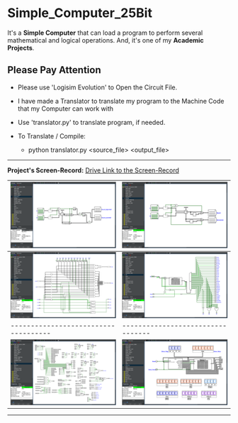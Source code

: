 # Simple_Computer_25Bit

It's a **Simple Computer** that can load a program to perform several mathematical and logical operations. And, it's one of my **Academic Projects**.

## Please Pay Attention

- Please use 'Logisim Evolution' to Open the Circuit File.

- I have made a Translator to translate my program to the Machine Code that my Computer can work with

- Use 'translator.py' to translate program, if needed.

- To Translate / Compile:
  - python translator.py <source_file> <output_file>

---

**Project's Screen-Record:** [Drive Link to the Screen-Record](https://drive.google.com/file/d/1iLuADe-lf7iD0OSO_f_PVGhQZaHBNhHF/view?usp=sharing)


![ALU](./Screenshots/Multiply.png)  | ![ALU](./Screenshots/Divide.png)
------------------------------------|---------------------------------
![ALU](./Screenshots/ALU.png)       | ![ALU](./Screenshots/CU.png)
------------------------------------|---------------------------------
![ALU](./Screenshots/CPU.png)       | ![ALU](./Screenshots/Memory.png)

---
